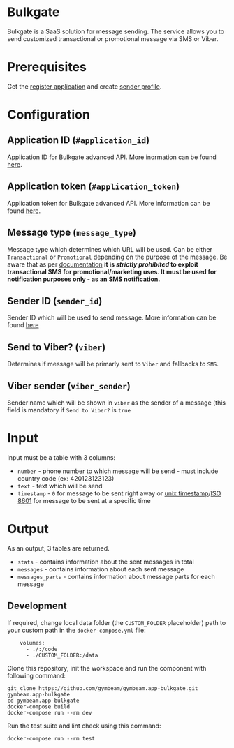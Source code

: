 Bulkgate
=============

Bulkgate is a SaaS solution for message sending. The service allows you to send customized transactional or promotional message via SMS or Viber.

Prerequisites
=============

Get the [register application](https://portal.bulkgate.com/application/) and create [sender profile](https://portal.bulkgate.com/sms-settings/).

Configuration
=============

Application ID (`#application_id`)
-------
Application ID for Bulkgate advanced API. More inormation can be found [here](https://help.bulkgate.com/docs/en/api-administration.html#what-is-application-id).

Application token (`#application_token`)
-------
Application token for Bulkgate advanced API. More information can be found [here](https://help.bulkgate.com/docs/en/api-tokens.html#what-is-an-api-token).

Message type (`message_type`)
-------
Message type which determines which URL will be used. Can be either `Transactional` or `Promotional` depending on the purpose of the message. Be aware that as per [documentation](https://help.bulkgate.com/docs/en/difference-promotional-transactional-sms.html#transactional-sms) **it is *strictly prohibited* to exploit transactional SMS for promotional/marketing uses. It must be used for notification purposes only - as an SMS notification.**

Sender ID (`sender_id`)
-------
Sender ID which will be used to send message. More information can be found [here](https://help.bulkgate.com/docs/en/sender-id-profile.html)

Send to Viber? (`viber`)
-------
Determines if message will be primarly sent to `Viber` and fallbacks to `SMS`.

Viber sender (`viber_sender`)
-------
Sender name which will be shown in `viber` as the sender of a message (this field is mandatory if `Send to Viber?` is `true`

Input
======
Input must be a table with 3 columns:

 - `number` - phone number to which message will be send - must include country code (ex: 420123123123)
 - `text` - text which will be send
 - `timestamp` - `0` for message to be sent right away or [unix timestamp](https://en.wikipedia.org/wiki/Unix_time)/[ISO 8601](https://en.wikipedia.org/wiki/ISO_8601) for message to be sent at a specific time
 
Output
======

As an output, 3 tables are returned.
 - `stats` - contains information about the sent messages in total
 - `messages` - contains information about each sent message
 - `messages_parts` - contains information about message parts for each message

Development
-----------

If required, change local data folder (the `CUSTOM_FOLDER` placeholder) path to
your custom path in the `docker-compose.yml` file:

~~~~~~~~~~~~~~~~~~~~~~~~~~~~~~~~~~~~~~~~~~~~~~~~~~~~~~~~~~~~~~~~~~~~~~~~~~~~~~~~
    volumes:
      - ./:/code
      - ./CUSTOM_FOLDER:/data
~~~~~~~~~~~~~~~~~~~~~~~~~~~~~~~~~~~~~~~~~~~~~~~~~~~~~~~~~~~~~~~~~~~~~~~~~~~~~~~~

Clone this repository, init the workspace and run the component with following
command:

~~~~~~~~~~~~~~~~~~~~~~~~~~~~~~~~~~~~~~~~~~~~~~~~~~~~~~~~~~~~~~~~~~~~~~~~~~~~~~~~
git clone https://github.com/gymbeam/gymbeam.app-bulkgate.git gymbeam.app-bulkgate
cd gymbeam.app-bulkgate
docker-compose build
docker-compose run --rm dev
~~~~~~~~~~~~~~~~~~~~~~~~~~~~~~~~~~~~~~~~~~~~~~~~~~~~~~~~~~~~~~~~~~~~~~~~~~~~~~~~

Run the test suite and lint check using this command:

~~~~~~~~~~~~~~~~~~~~~~~~~~~~~~~~~~~~~~~~~~~~~~~~~~~~~~~~~~~~~~~~~~~~~~~~~~~~~~~~
docker-compose run --rm test
~~~~~~~~~~~~~~~~~~~~~~~~~~~~~~~~~~~~~~~~~~~~~~~~~~~~~~~~~~~~~~~~~~~~~~~~~~~~~~~~